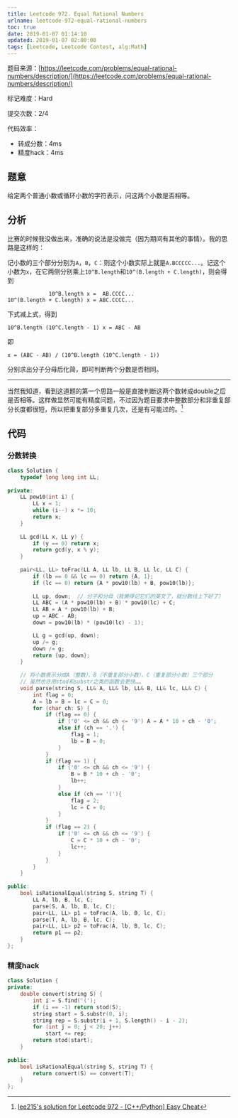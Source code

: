 ```yaml
---
title: Leetcode 972. Equal Rational Numbers
urlname: leetcode-972-equal-rational-numbers
toc: true
date: 2019-01-07 01:14:10
updated: 2019-01-07 02:00:00
tags: [Leetcode, Leetcode Contest, alg:Math]
---
```


题目来源：[https://leetcode.com/problems/equal-rational-numbers/description/](https://leetcode.com/problems/equal-rational-numbers/description/)

标记难度：Hard

提交次数：2/4

代码效率：

* 转成分数：4ms
* 精度hack：4ms

## 题意

给定两个普通小数或循环小数的字符表示，问这两个小数是否相等。

## 分析

比赛的时候我没做出来，准确的说法是没做完（因为期间有其他的事情）。我的思路是这样的：

记小数的三个部分分别为`A`，`B`，`C`：则这个小数实际上就是`A.BCCCCC...`。记这个小数为`x`，在它两侧分别乘上`10^B.length`和`10^(B.length + C.length)`，则会得到

```
             10^B.length x =  AB.CCCC...
10^(B.length + C.length) x = ABC.CCCC...
```

下式减上式，得到

```
10^B.length (10^C.length - 1) x = ABC - AB
```

即

```
x = (ABC - AB) / (10^B.length (10^C.length - 1))
```

分别求出分子分母后化简，即可判断两个分数是否相同。

---

当然我知道，看到这道题的第一个思路一般是直接判断这两个数转成double之后是否相等。这样做显然可能有精度问题，不过因为题目要求中整数部分和非重复部分长度都很短，所以把重复部分多重复几次，还是有可能过的。[^lee215]

[^lee215]: [lee215's solution for Leetcode 972 - \[C++/Python\] Easy Cheat](https://leetcode.com/problems/equal-rational-numbers/discuss/214203/C++Python-Easy-Cheat)

## 代码

### 分数转换

```cpp
class Solution {
    typedef long long int LL;
    
private:
    LL pow10(int i) {
        LL x = 1;
        while (i--) x *= 10;
        return x;
    }
    
    LL gcd(LL x, LL y) {
        if (y == 0) return x;
        return gcd(y, x % y);
    }
    
    pair<LL, LL> toFrac(LL A, LL lb, LL B, LL lc, LL C) {
        if (lb == 0 && lc == 0) return {A, 1};
        if (lc == 0) return {A * pow10(lb) + B, pow10(lb)};
        
        LL up, down;  // 分子和分母（我懒得记它们的英文了，就分数线上下好了）
        LL ABC = (A * pow10(lb) + B) * pow10(lc) + C;
        LL AB = A * pow10(lb) + B;
        up = ABC - AB;
        down = pow10(lb) * (pow10(lc) - 1);

        LL g = gcd(up, down);
        up /= g;
        down /= g;
        return {up, down};
    }
    
    // 将小数表示分成A（整数）、B（不重复部分小数）、C（重复部分小数）三个部分
    // 虽然也许用stod和substr之类的函数会更快……
    void parse(string S, LL& A, LL& lb, LL& B, LL& lc, LL& C) {
        int flag = 0;
        A = lb = B = lc = C = 0;
        for (char ch: S) {
            if (flag == 0) {
                if ('0' <= ch && ch <= '9') A = A * 10 + ch - '0';
                else if (ch == '.') {
                    flag = 1;
                    lb = B = 0;
                }
            }
            if (flag == 1) {
                if ('0' <= ch && ch <= '9') {
                    B = B * 10 + ch - '0';
                    lb++;
                }
                else if (ch == '('){
                    flag = 2;
                    lc = C = 0;
                }
            }
            if (flag == 2) {
                if ('0' <= ch && ch <= '9') {
                    C = C * 10 + ch - '0';
                    lc++;
                }
            }
        }
    }
    
public:
    bool isRationalEqual(string S, string T) {
        LL A, lb, B, lc, C;
        parse(S, A, lb, B, lc, C);
        pair<LL, LL> p1 = toFrac(A, lb, B, lc, C);
        parse(T, A, lb, B, lc, C);
        pair<LL, LL> p2 = toFrac(A, lb, B, lc, C);
        return p1 == p2;
    }
};
```

### 精度hack

```cpp
class Solution {
private:
    double convert(string S) {
        int i = S.find('(');
        if (i == -1) return stod(S);
        string start = S.substr(0, i);
        string rep = S.substr(i + 1, S.length() - i - 2);
        for (int j = 0; j < 20; j++)
            start += rep;
        return stod(start);
    }
    
public:
    bool isRationalEqual(string S, string T) {
        return convert(S) == convert(T);
    }
};
```